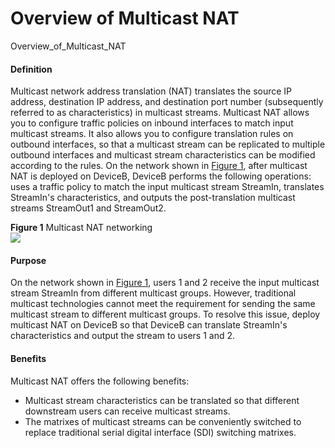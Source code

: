 Overview of Multicast NAT
=========================

Overview_of_Multicast_NAT

#### Definition

Multicast network address translation (NAT) translates the source IP address, destination IP address, and destination port number (subsequently referred to as characteristics) in multicast streams. Multicast NAT allows you to configure traffic policies on inbound interfaces to match input multicast streams. It also allows you to configure translation rules on outbound interfaces, so that a multicast stream can be replicated to multiple outbound interfaces and multicast stream characteristics can be modified according to the rules. On the network shown in [Figure 1](#EN-US_CONCEPT_0172367753__en-us_concept_0172355094_fig_feature_image_multicast_nat_01), after multicast NAT is deployed on DeviceB, DeviceB performs the following operations: uses a traffic policy to match the input multicast stream StreamIn, translates StreamIn's characteristics, and outputs the post-translation multicast streams StreamOut1 and StreamOut2.

**Figure 1** Multicast NAT networking  
![](images/fig_feature_image_multicast_nat_01.png)  


#### Purpose

On the network shown in [Figure 1](#EN-US_CONCEPT_0172367753__en-us_concept_0172355094_fig_feature_image_multicast_nat_01), users 1 and 2 receive the input multicast stream StreamIn from different multicast groups. However, traditional multicast technologies cannot meet the requirement for sending the same multicast stream to different multicast groups. To resolve this issue, deploy multicast NAT on DeviceB so that DeviceB can translate StreamIn's characteristics and output the stream to users 1 and 2.


#### Benefits

Multicast NAT offers the following benefits:

* Multicast stream characteristics can be translated so that different downstream users can receive multicast streams.
* The matrixes of multicast streams can be conveniently switched to replace traditional serial digital interface (SDI) switching matrixes.
